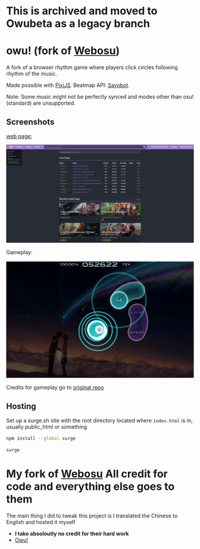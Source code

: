 # This is archived and moved to Owubeta as a legacy branch






# owu!  (fork of [Webosu](https://github.com/111116/webosu))

A fork of a browser rhythm game where players click circles following rhythm of the music.

Made possible with [PixiJS](https://www.pixijs.com). Beatmap API: [Sayobot](https://osu.sayobot.cn).

Note: Some music might not be perfectly synced and modes other than osu! (standard) are unsupported.

## Screenshots

[web page:](http://owu.surge.sh/)

![webpage](Screenshots/SS1.png)

Gameplay:

![webpage](Screenshots/clip.gif)

Credits for gameplay go to [original repo](https://github.com/111116/webosu)
## Hosting

Set up a surge.sh site with the root directory located where `index.html` is in, usually public_html or something

```bash
npm install --global surge
```
```bash
surge
```




# My fork of [Webosu](https://github.com/111116/webosu) All credit for code and everything else goes to them
The main thing I did to tweak this project is I translated the Chinese to English and hosted it myself
+ **I take absoloutly no credit for their hard work**
+ [Owu!](http://owu.surge.sh/index.html)
